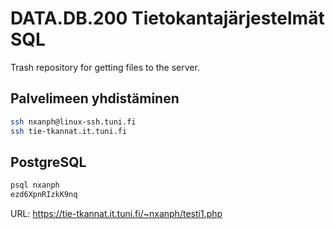 # DATA.DB.200 Tietokantajärjestelmät SQL

Trash repository for getting files to the server.

## Palvelimeen yhdistäminen

```bash
ssh nxanph@linux-ssh.tuni.fi
ssh tie-tkannat.it.tuni.fi
```

## PostgreSQL

```bash
psql nxanph
ezd6XpnRIzkK9nq
```
<!--
## SSH-tunnelin luominen

```bash
ssh -f nxanph@linux-ssh.tuni.fi -L 7777:nxanph@tie-tkannat.it.tuni.fi:80 -N
ssh -f nxanph@linux-ssh.tuni.fi -L 7777:nxanph@tie-tkannat.it.tuni.fi:443 -N
ssh  -L 7777:nxanph@tie-tkannat.it.tuni.fi:80 nxanph@linux-ssh.tuni.fi -f -N
ssh  -L 7777:nxanph@tie-tkannat.it.tuni.fi:443 nxanph@linux-ssh.tuni.fi -f -N
``` -->

URL: <https://tie-tkannat.it.tuni.fi/~nxanph/testi1.php>
<!-- URL: <https://localhost:7777/~nxanph/testi1.php> -->
